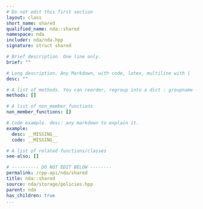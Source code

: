 ```yaml
---
# Do not edit this first section
layout: class
short_name: shared
qualified_name: nda::shared
namespace: nda
includer: nda/nda.hpp
signature: struct shared

# Brief description. One line only.
brief: ""

# Long description. Any Markdown, with code, latex, multiline with |
desc: ""

# A list of methods. You can reorder, regroup into a dict : groupname -> list
methods: []

# A list of non_member_functions
non_member_functions: []

# Code example. desc: any markdown to explain it.
example:
  desc: __MISSING__
  code: __MISSING__

# A list of related functions/classes
see-also: []

# ---------- DO NOT EDIT BELOW --------
permalink: /cpp-api/nda/shared
title: nda::shared
source: nda/storage/policies.hpp
parent: nda
has_children: true
...
```


